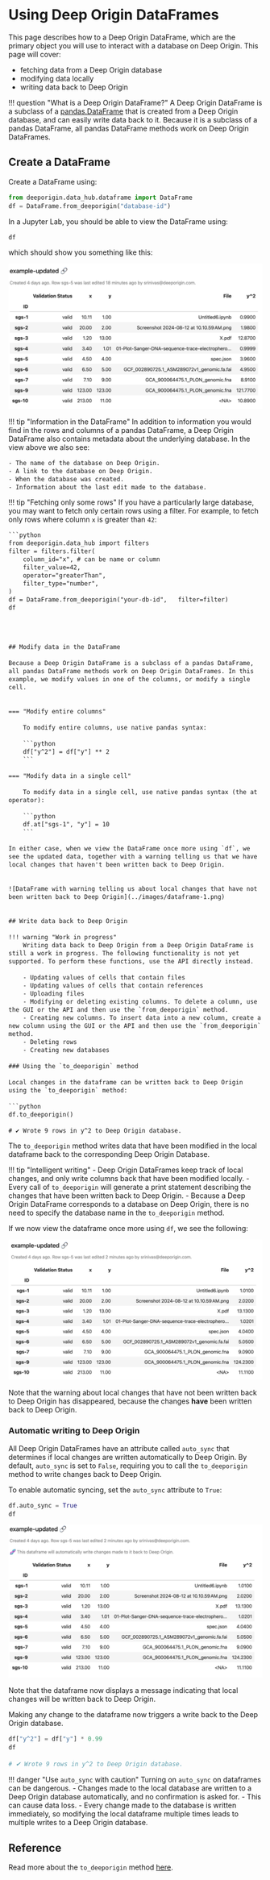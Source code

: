# Using Deep Origin DataFrames

This page describes how to a Deep Origin DataFrame, which are the primary object you will use to interact with a database on Deep Origin. This page will cover:

- fetching data from a Deep Origin database
- modifying data locally
- writing data back to Deep Origin


!!! question "What is a Deep Origin DataFrame?"
    A Deep Origin DataFrame is a subclass of a [pandas.DataFrame](https://pandas.pydata.org/docs/reference/api/pandas.DataFrame.html) that is created from a Deep Origin database, and can easily write data back to it. Because it is a subclass of a pandas DataFrame, all pandas DataFrame methods work on Deep Origin DataFrames. 

## Create a DataFrame

Create a DataFrame using:

```python
from deeporigin.data_hub.dataframe import DataFrame
df = DataFrame.from_deeporigin("database-id")
```

In a Jupyter Lab, you should be able to view the DataFrame using:

```py
df
```

which should show you something like this:

![DataFrame](../images/dataframe-0.png)


!!! tip "Information in the DataFrame"
    In addition to information you would find in the rows and columns of a pandas DataFrame, a Deep Origin DataFrame also contains metadata about the underlying database. In the view above we also see:

    - The name of the database on Deep Origin.
    - A link to the database on Deep Origin.
    - When the database was created.
    - Information about the last edit made to the database. 


!!! tip "Fetching only some rows"
    If you have a particularly large database, you may want to fetch only certain rows using a filter. For example, to fetch only rows where column `x` is greater than `42`:

    ```python
    from deeporigin.data_hub import filters
    filter = filters.filter(
        column_id="x", # can be name or column
        filter_value=42,
        operator="greaterThan",
        filter_type="number",
    )
    df = DataFrame.from_deeporigin("your-db-id",   filter=filter)
    df
```



## Modify data in the DataFrame

Because a Deep Origin DataFrame is a subclass of a pandas DataFrame, all pandas DataFrame methods work on Deep Origin DataFrames. In this example, we modify values in one of the columns, or modify a single cell.


=== "Modify entire columns"

    To modify entire columns, use native pandas syntax:

    ```python
    df["y^2"] = df["y"] ** 2
    ```

=== "Modify data in a single cell"

    To modify data in a single cell, use native pandas syntax (the at operator):

    ```python
    df.at["sgs-1", "y"] = 10
    ```

In either case, when we view the DataFrame once more using `df`, we see the updated data, together with a warning telling us that we have local changes that haven't been written back to Deep Origin.


![DataFrame with warning telling us about local changes that have not been written back to Deep Origin](../images/dataframe-1.png)


## Write data back to Deep Origin

!!! warning "Work in progress"
    Writing data back to Deep Origin from a Deep Origin DataFrame is still a work in progress. The following functionality is not yet supported. To perform these functions, use the API directly instead. 

    - Updating values of cells that contain files
    - Updating values of cells that contain references
    - Uploading files
    - Modifying or deleting existing columns. To delete a column, use the GUI or the API and then use the `from_deeporigin` method.
    - Creating new columns. To insert data into a new column, create a new column using the GUI or the API and then use the `from_deeporigin` method.
    - Deleting rows
    - Creating new databases

### Using the `to_deeporigin` method

Local changes in the dataframe can be written back to Deep Origin using the `to_deeporigin` method:

```python
df.to_deeporigin()

# ✔︎ Wrote 9 rows in y^2 to Deep Origin database.
```

The `to_deeporigin` method writes data that have been modified in the local dataframe back to the corresponding Deep Origin Database. 

!!! tip "Intelligent writing"
    - Deep Origin DataFrames keep track of local changes, and only write columns back that have been modified locally. 
    - Every call of `to_deeporigin` will generate a print statement describing the changes that have been written back to Deep Origin. 
    - Because a Deep Origin DataFrame corresponds to a database on Deep Origin, there is no need to specify the database name in the `to_deeporigin` method.

If we now view the dataframe once more using `df`, we see the following:

![DataFrame](../images/dataframe-2.png)

Note that the warning about local changes that have not been written back to Deep Origin has disappeared, because the changes **have** been written back to Deep Origin.

### Automatic writing to Deep Origin

All Deep Origin DataFrames have an attribute called `auto_sync` that determines if local changes are written automatically to Deep Origin. By default, `auto_sync` is set to `False`, requiring you to call the `to_deeporigin` method to write changes back to Deep Origin.

To enable automatic syncing, set the `auto_sync` attribute to `True`:

```python
df.auto_sync = True
df
```

![DataFrame](../images/dataframe-3.png)

Note that the dataframe now displays a message indicating that local changes will be written back to Deep Origin.

Making any change to the dataframe now triggers a write back to the Deep Origin database.

```python
df["y^2"] = df["y"] * 0.99
df

# ✔︎ Wrote 9 rows in y^2 to Deep Origin database.
```

!!! danger "Use `auto_sync` with caution"
    Turning on `auto_sync` on dataframes can be dangerous. 
    - Changes made to the local database are written to a Deep Origin database automatically, and no confirmation is asked for. 
    - This can cause data loss.
    - Every change made to the database is written immediately, so modifying the local dataframe multiple times leads to multiple writes to a Deep Origin database.



## Reference

Read more about the `to_deeporigin` method [here](ref/types.md#src.data_hub.dataframe.DataFrame.to_deeporigin). 